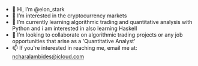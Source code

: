 - 👋 Hi, I’m @elon_stark
- 👀 I’m interested in the cryptocurrency markets
- 🌱 I’m currently learning algorithmic trading and quantitative analysis with Python and i am interested in also learning Haskell
- 💞️ I’m looking to collaborate on algorithmic trading projects or any job opportunities that arise as a 'Quantitative Analyst'
- 📫 If you're interested in reaching me, email me at: ncharalambides@icloud.com
